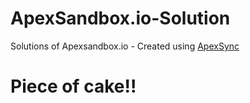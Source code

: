 # ApexSandbox.io-Solution
Solutions of Apexsandbox.io - Created using [ApexSync](https://github.com/Sarsewar/ApexSync)
<h1>Piece of cake!!</h1>
